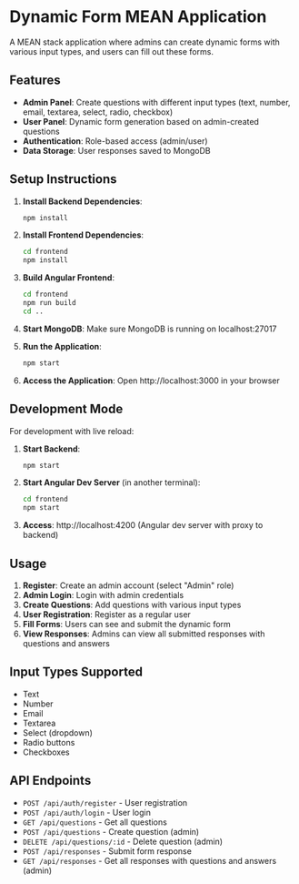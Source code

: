 # Dynamic Form MEAN Application

A MEAN stack application where admins can create dynamic forms with various input types, and users can fill out these forms.

## Features

- **Admin Panel**: Create questions with different input types (text, number, email, textarea, select, radio, checkbox)
- **User Panel**: Dynamic form generation based on admin-created questions
- **Authentication**: Role-based access (admin/user)
- **Data Storage**: User responses saved to MongoDB

## Setup Instructions

1. **Install Backend Dependencies**:
   ```bash
   npm install
   ```

2. **Install Frontend Dependencies**:
   ```bash
   cd frontend
   npm install
   ```

3. **Build Angular Frontend**:
   ```bash
   cd frontend
   npm run build
   cd ..
   ```

4. **Start MongoDB**:
   Make sure MongoDB is running on localhost:27017

5. **Run the Application**:
   ```bash
   npm start
   ```

6. **Access the Application**:
   Open http://localhost:3000 in your browser

## Development Mode

For development with live reload:

1. **Start Backend**:
   ```bash
   npm start
   ```

2. **Start Angular Dev Server** (in another terminal):
   ```bash
   cd frontend
   npm start
   ```

3. **Access**: http://localhost:4200 (Angular dev server with proxy to backend)

## Usage

1. **Register**: Create an admin account (select "Admin" role)
2. **Admin Login**: Login with admin credentials
3. **Create Questions**: Add questions with various input types
4. **User Registration**: Register as a regular user
5. **Fill Forms**: Users can see and submit the dynamic form
6. **View Responses**: Admins can view all submitted responses with questions and answers

## Input Types Supported

- Text
- Number  
- Email
- Textarea
- Select (dropdown)
- Radio buttons
- Checkboxes

## API Endpoints

- `POST /api/auth/register` - User registration
- `POST /api/auth/login` - User login
- `GET /api/questions` - Get all questions
- `POST /api/questions` - Create question (admin)
- `DELETE /api/questions/:id` - Delete question (admin)
- `POST /api/responses` - Submit form response
- `GET /api/responses` - Get all responses with questions and answers (admin)